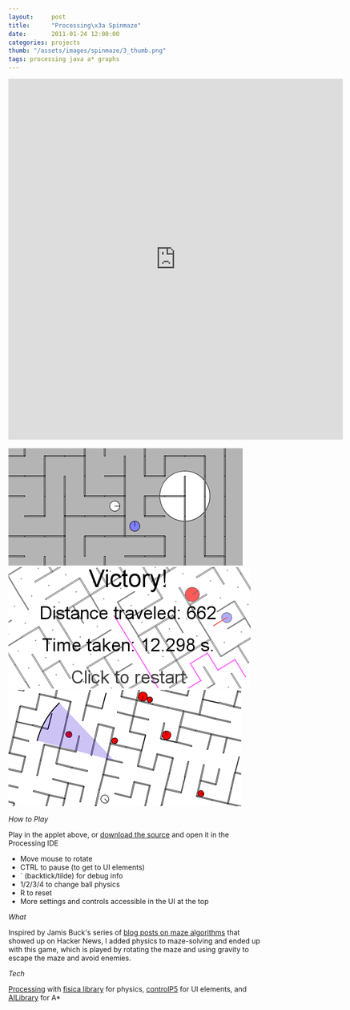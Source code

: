 ```yaml
---
layout:     post
title:      "Processing\x3a Spinmaze"
date:       2011-01-24 12:00:00
categories: projects
thumb: "/assets/images/spinmaze/3_thumb.png"
tags: processing java a* graphs
---
```


<iframe width="668" height="720" scrolling="no" frameborder="0" src="http://www.openprocessing.org/sketch/46412/embed/?width=640&height=640&border=true"></iframe>

[![Initial state][thumb1]][img1] [![Victory + debug][thumb2]][img2] [![Big maze + enemies][thumb3]][img3]

*How to Play*

Play in the applet above, or [download the source][src] and open it in the
Processing IDE

* Move mouse to rotate
* CTRL to pause (to get to UI elements)
* ` (backtick/tilde) for debug info
* 1/2/3/4 to change ball physics
* R to reset
* More settings and controls accessible in the UI at the top

*What*

Inspired by Jamis Buck's series of [blog posts on maze algorithms][mazes] that
showed up on Hacker News, I added physics to maze-solving and ended up with
this game, which is played by rotating the maze and using gravity to escape the
maze and avoid enemies.

*Tech*

[Processing][proc] with [fisica library][fisica] for physics, [controlP5][cp5]
for UI elements, and [AILibrary][ailib] for A*


[thumb1]: /assets/images/spinmaze/1_thumb.png "Initial state"
[thumb2]: /assets/images/spinmaze/2_thumb.png "Victory + debug"
[thumb3]: /assets/images/spinmaze/3_thumb.png "Big maze + enemies"
[img1]: /assets/images/spinmaze/initial_state.png
[img2]: /assets/images/spinmaze/victory_debug.png
[img3]: /assets/images/spinmaze/bigmaze_enemies.png
[src]: /assets/projects/spinmaze/spinmaze.zip
[mazes]: http://weblog.jamisbuck.org/2011/2/7/maze-generation-algorithm-recap
[proc]: http://processing.org/
[fisica]: http://www.ricardmarxer.com/fisica/
[cp5]: http://www.sojamo.de/libraries/controlP5/
[ailib]: http://www.robotacid.com/PBeta/AILibrary/Pathfinder/index.html

